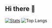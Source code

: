 ## Hi there 👋

<!--
**MiliJhM/MiliJhM** is a ✨ _special_ ✨ repository because its `README.md` (this file) appears on your GitHub profile.

Here are some ideas to get you started:

- 🔭 I’m currently working on ...
- 🌱 I’m currently learning ...
- 👯 I’m looking to collaborate on ...
- 🤔 I’m looking for help with ...
- 💬 Ask me about ...
- 📫 How to reach me: ...
- 😄 Pronouns: ...
- ⚡ Fun fact: ...
-->

[![Stats](https://github-readme-stats.vercel.app/api?username=MiliJhM)](https://github.com/anuraghazra/github-readme-stats)
![Top Langs](https://github-readme-stats.vercel.app/api/top-langs/?username=MiliJhM)